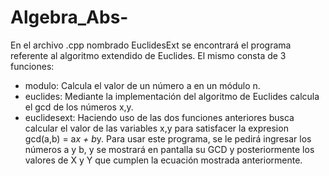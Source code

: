 # Algebra_Abs-
En el archivo .cpp nombrado EuclidesExt se encontrará el programa referente al algoritmo extendido de Euclides. El mismo consta de 3 funciones:
- modulo: Calcula el valor de un número a en un módulo n.
- euclides: Mediante la implementación del algoritmo de Euclides calcula el gcd de los números x,y.
- euclidesext: Haciendo uso de las dos funciones anteriores busca calcular el valor de las variables x,y para satisfacer la expresion gcd(a,b) = a*x + b*y.
Para usar este programa, se le pedirá ingresar  los números a y b, y se mostrará en pantalla su GCD y posteriormente los valores de X y Y que cumplen la ecuación mostrada anteriormente.

